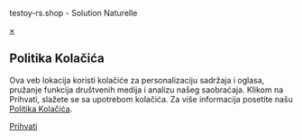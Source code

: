 testoy-rs.shop - Solution Naturelle



[×](https://testoy-rs.shop/?_lp=1&_token=uuid_t11r0f12rtv_t11r0f12rtv681d0898458e48.49534331)

Politika Kolačića
-----------------

Ova veb lokacija koristi kolačiće za personalizaciju sadržaja i oglasa, pružanje funkcija društvenih medija i analizu našeg saobraćaja. Klikom na Prihvati, slažete se sa upotrebom kolačića. Za više informacija posetite našu [Politika Kolačića](https://testoy-rs.shop/?_lp=1&_token=uuid_t11r0f12rtv_t11r0f12rtv681d0898458e48.49534331).

[Prihvati](https://testoy-rs.shop/?_lp=1&_token=uuid_t11r0f12rtv_t11r0f12rtv681d0898458e48.49534331)